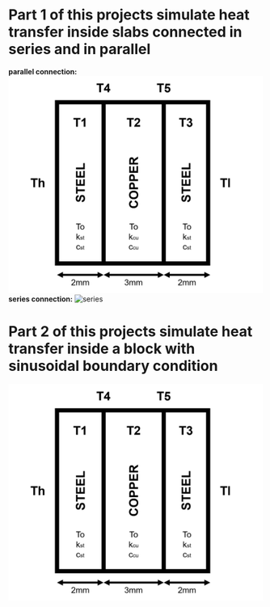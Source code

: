 # Part 1 of this projects simulate heat transfer inside slabs connected in series and in parallel
**parallel connection:**
![parallel](https://github.com/SamoaChen/Heat-Transfer-Projects/blob/master/Slabs%20and%20Block/connected%20in%20series.png)
**series connection:**
![series]()
# Part 2 of this projects simulate heat transfer inside a block with sinusoidal boundary condition
![series](https://github.com/SamoaChen/Heat-Transfer-Projects/blob/master/Slabs%20and%20Block/connected%20in%20series.png)

